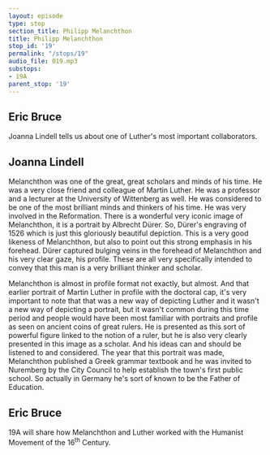 ```yaml
---
layout: episode
type: stop
section_title: Philipp Melanchthon
title: Philipp Melanchthon
stop_id: '19'
permalink: "/stops/19"
audio_file: 019.mp3
substops:
- 19A
parent_stop: '19'
---
```


## Eric Bruce

Joanna Lindell tells us about one of Luther's most important collaborators.

## Joanna Lindell

Melanchthon was one of the great, great scholars and minds of his time. He was a very close friend and colleague of Martin Luther. He was a professor and a lecturer at the University of Wittenberg as well. He was considered to be one of the most brilliant minds and thinkers of his time. He was very involved in the Reformation. There is a wonderful very iconic image of Melanchthon, it is a portrait by Albrecht Dürer. So, Dürer's engraving of 1526 which is just this gloriously beautiful depiction. This is a very good likeness of Melanchthon, but also to point out this strong emphasis in his forehead. Dürer captured bulging veins in the forehead of Melanchthon and his very clear gaze, his profile. These are all very specifically intended to convey that this man is a very brilliant thinker and scholar.

Melanchthon is almost in profile format not exactly, but almost. And that earlier portrait of Martin Luther in profile with the doctoral cap, it's very important to note that that was a new way of depicting Luther and it wasn't a new way of depicting a portrait, but it wasn't common during this time period and people would have been most familiar with portraits and profile as seen on ancient coins of great rulers. He is presented as this sort of powerful figure linked to the notion of a ruler, but he is also very clearly presented in this image as a scholar. And his ideas can and should be listened to and considered. The year that this portrait was made, Melanchthon published a Greek grammar textbook and he was invited to Nuremberg by the City Council to help establish the town's first public school. So actually in Germany he's sort of known to be the Father of Education.

## Eric Bruce

19A will share how Melanchthon and Luther worked with the Humanist Movement of the 16<sup>th</sup> Century.
